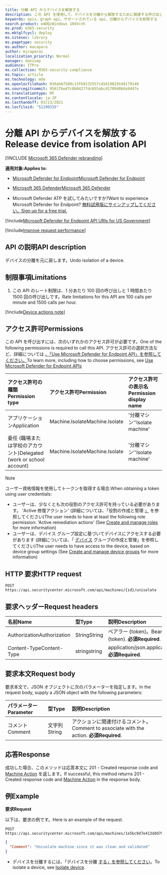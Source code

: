 ```yaml
---
title: 分離 API からデバイスを解放する
description: この API を使用して、デバイスを分離から解放するために関連する呼び出しを作成します。
keywords: apis、graph api、サポートされている api、分離からデバイスを削除する
search.product: eADQiWindows 10XVcnh
ms.prod: m365-security
ms.mktglfcycl: deploy
ms.sitesec: library
ms.pagetype: security
ms.author: macapara
author: mjcaparas
localization_priority: Normal
manager: dansimp
audience: ITPro
ms.collection: M365-security-compliance
ms.topic: article
ms.technology: mde
ms.openlocfilehash: 036eb6f589c13fb9232557c45619829149179148
ms.sourcegitcommit: 956176ed7c8b8427fdc655abcd1709d86da9447e
ms.translationtype: MT
ms.contentlocale: ja-JP
ms.lasthandoff: 03/23/2021
ms.locfileid: "51199335"
---
```

# <a name="release-device-from-isolation-api"></a><span data-ttu-id="9384b-104">分離 API からデバイスを解放する</span><span class="sxs-lookup"><span data-stu-id="9384b-104">Release device from isolation API</span></span>

[!INCLUDE [Microsoft 365 Defender rebranding](../../includes/microsoft-defender.md)]

<span data-ttu-id="9384b-105">**適用対象:**</span><span class="sxs-lookup"><span data-stu-id="9384b-105">**Applies to:**</span></span> 
- [<span data-ttu-id="9384b-106">Microsoft Defender for Endpoint</span><span class="sxs-lookup"><span data-stu-id="9384b-106">Microsoft Defender for Endpoint</span></span>](https://go.microsoft.com/fwlink/?linkid=2154037)
- [<span data-ttu-id="9384b-107">Microsoft 365 Defender</span><span class="sxs-lookup"><span data-stu-id="9384b-107">Microsoft 365 Defender</span></span>](https://go.microsoft.com/fwlink/?linkid=2118804)

- <span data-ttu-id="9384b-108">Microsoft Defender ATP を試してみたいですか?</span><span class="sxs-lookup"><span data-stu-id="9384b-108">Want to experience Microsoft Defender for Endpoint?</span></span> [<span data-ttu-id="9384b-109">無料試用版にサインアップしてください。</span><span class="sxs-lookup"><span data-stu-id="9384b-109">Sign up for a free trial.</span></span>](https://www.microsoft.com/microsoft-365/windows/microsoft-defender-atp?ocid=docs-wdatp-exposedapis-abovefoldlink) 

[!include[Microsoft Defender for Endpoint API URIs for US Government](../../includes/microsoft-defender-api-usgov.md)]

[!include[Improve request performance](../../includes/improve-request-performance.md)]


## <a name="api-description"></a><span data-ttu-id="9384b-110">API の説明</span><span class="sxs-lookup"><span data-stu-id="9384b-110">API description</span></span>
<span data-ttu-id="9384b-111">デバイスの分離を元に戻します。</span><span class="sxs-lookup"><span data-stu-id="9384b-111">Undo isolation of a device.</span></span>


## <a name="limitations"></a><span data-ttu-id="9384b-112">制限事項</span><span class="sxs-lookup"><span data-stu-id="9384b-112">Limitations</span></span>
1. <span data-ttu-id="9384b-113">この API のレート制限は、1 分あたり 100 回の呼び出しと 1 時間あたり 1500 回の呼び出しです。</span><span class="sxs-lookup"><span data-stu-id="9384b-113">Rate limitations for this API are 100 calls per minute and 1500 calls per hour.</span></span>


[!include[Device actions note](../../includes/machineactionsnote.md)]

## <a name="permissions"></a><span data-ttu-id="9384b-114">アクセス許可</span><span class="sxs-lookup"><span data-stu-id="9384b-114">Permissions</span></span>
<span data-ttu-id="9384b-115">この API を呼び出すには、次のいずれかのアクセス許可が必要です。</span><span class="sxs-lookup"><span data-stu-id="9384b-115">One of the following permissions is required to call this API.</span></span> <span data-ttu-id="9384b-116">アクセス許可の選択方法など、詳細については [、「Use Microsoft Defender for Endpoint API」を参照してください。](apis-intro.md)</span><span class="sxs-lookup"><span data-stu-id="9384b-116">To learn more, including how to choose permissions, see [Use Microsoft Defender for Endpoint APIs](apis-intro.md)</span></span>

<span data-ttu-id="9384b-117">アクセス許可の種類</span><span class="sxs-lookup"><span data-stu-id="9384b-117">Permission type</span></span> |   <span data-ttu-id="9384b-118">アクセス許可</span><span class="sxs-lookup"><span data-stu-id="9384b-118">Permission</span></span>  |   <span data-ttu-id="9384b-119">アクセス許可の表示名</span><span class="sxs-lookup"><span data-stu-id="9384b-119">Permission display name</span></span>
:---|:---|:---
<span data-ttu-id="9384b-120">アプリケーション</span><span class="sxs-lookup"><span data-stu-id="9384b-120">Application</span></span> |   <span data-ttu-id="9384b-121">Machine.Isolate</span><span class="sxs-lookup"><span data-stu-id="9384b-121">Machine.Isolate</span></span> |   <span data-ttu-id="9384b-122">'分離マシン'</span><span class="sxs-lookup"><span data-stu-id="9384b-122">'Isolate machine'</span></span>
<span data-ttu-id="9384b-123">委任 (職場または学校のアカウント)</span><span class="sxs-lookup"><span data-stu-id="9384b-123">Delegated (work or school account)</span></span> |    <span data-ttu-id="9384b-124">Machine.Isolate</span><span class="sxs-lookup"><span data-stu-id="9384b-124">Machine.Isolate</span></span> |   <span data-ttu-id="9384b-125">'分離マシン'</span><span class="sxs-lookup"><span data-stu-id="9384b-125">'Isolate machine'</span></span>

>[!Note]
> <span data-ttu-id="9384b-126">ユーザー資格情報を使用してトークンを取得する場合:</span><span class="sxs-lookup"><span data-stu-id="9384b-126">When obtaining a token using user credentials:</span></span>
>- <span data-ttu-id="9384b-127">ユーザーは、少なくとも次の役割のアクセス許可を持っている必要があります。 'Active 修復アクション' (詳細については、「役割の作成と管理 [」](user-roles.md) を参照してください)</span><span class="sxs-lookup"><span data-stu-id="9384b-127">The user needs to have at least the following role permission: 'Active remediation actions' (See [Create and manage roles](user-roles.md) for more information)</span></span>
>- <span data-ttu-id="9384b-128">ユーザーは、デバイス グループ設定に基づいてデバイスにアクセスする必要があります (詳細については、「 [デバイス](machine-groups.md) グループの作成と管理」を参照してください)</span><span class="sxs-lookup"><span data-stu-id="9384b-128">The user needs to have access to the device, based on device group settings (See [Create and manage device groups](machine-groups.md) for more information)</span></span>

## <a name="http-request"></a><span data-ttu-id="9384b-129">HTTP 要求</span><span class="sxs-lookup"><span data-stu-id="9384b-129">HTTP request</span></span>
```
POST https://api.securitycenter.microsoft.com/api/machines/{id}/unisolate
```

## <a name="request-headers"></a><span data-ttu-id="9384b-130">要求ヘッダー</span><span class="sxs-lookup"><span data-stu-id="9384b-130">Request headers</span></span>

<span data-ttu-id="9384b-131">名前</span><span class="sxs-lookup"><span data-stu-id="9384b-131">Name</span></span> | <span data-ttu-id="9384b-132">型</span><span class="sxs-lookup"><span data-stu-id="9384b-132">Type</span></span> | <span data-ttu-id="9384b-133">説明</span><span class="sxs-lookup"><span data-stu-id="9384b-133">Description</span></span>
:---|:---|:---
<span data-ttu-id="9384b-134">Authorization</span><span class="sxs-lookup"><span data-stu-id="9384b-134">Authorization</span></span> | <span data-ttu-id="9384b-135">String</span><span class="sxs-lookup"><span data-stu-id="9384b-135">String</span></span> | <span data-ttu-id="9384b-136">ベアラー {token}。</span><span class="sxs-lookup"><span data-stu-id="9384b-136">Bearer {token}.</span></span> <span data-ttu-id="9384b-137">**必須**</span><span class="sxs-lookup"><span data-stu-id="9384b-137">**Required**.</span></span>
<span data-ttu-id="9384b-138">Content-Type</span><span class="sxs-lookup"><span data-stu-id="9384b-138">Content-Type</span></span> | <span data-ttu-id="9384b-139">string</span><span class="sxs-lookup"><span data-stu-id="9384b-139">string</span></span> | <span data-ttu-id="9384b-140">application/json.</span><span class="sxs-lookup"><span data-stu-id="9384b-140">application/json.</span></span> <span data-ttu-id="9384b-141">**必須**</span><span class="sxs-lookup"><span data-stu-id="9384b-141">**Required**.</span></span>


## <a name="request-body"></a><span data-ttu-id="9384b-142">要求本文</span><span class="sxs-lookup"><span data-stu-id="9384b-142">Request body</span></span>
<span data-ttu-id="9384b-143">要求本文で、JSON オブジェクトに次のパラメーターを指定します。</span><span class="sxs-lookup"><span data-stu-id="9384b-143">In the request body, supply a JSON object with the following parameters:</span></span>

<span data-ttu-id="9384b-144">パラメーター</span><span class="sxs-lookup"><span data-stu-id="9384b-144">Parameter</span></span> | <span data-ttu-id="9384b-145">型</span><span class="sxs-lookup"><span data-stu-id="9384b-145">Type</span></span>    | <span data-ttu-id="9384b-146">説明</span><span class="sxs-lookup"><span data-stu-id="9384b-146">Description</span></span>
:---|:---|:---
<span data-ttu-id="9384b-147">コメント</span><span class="sxs-lookup"><span data-stu-id="9384b-147">Comment</span></span> |   <span data-ttu-id="9384b-148">文字列</span><span class="sxs-lookup"><span data-stu-id="9384b-148">String</span></span> |    <span data-ttu-id="9384b-149">アクションに関連付けるコメント。</span><span class="sxs-lookup"><span data-stu-id="9384b-149">Comment to associate with the action.</span></span> <span data-ttu-id="9384b-150">**必須**</span><span class="sxs-lookup"><span data-stu-id="9384b-150">**Required**.</span></span>

## <a name="response"></a><span data-ttu-id="9384b-151">応答</span><span class="sxs-lookup"><span data-stu-id="9384b-151">Response</span></span>
<span data-ttu-id="9384b-152">成功した場合、このメソッドは応答本文に 201 - Created response code and [Machine Action](machineaction.md) を返します。</span><span class="sxs-lookup"><span data-stu-id="9384b-152">If successful, this method returns 201 - Created response code and [Machine Action](machineaction.md) in the response body.</span></span>


## <a name="example"></a><span data-ttu-id="9384b-153">例</span><span class="sxs-lookup"><span data-stu-id="9384b-153">Example</span></span>

<span data-ttu-id="9384b-154">**要求**</span><span class="sxs-lookup"><span data-stu-id="9384b-154">**Request**</span></span>

<span data-ttu-id="9384b-155">以下は、要求の例です。</span><span class="sxs-lookup"><span data-stu-id="9384b-155">Here is an example of the request.</span></span>

```http
POST https://api.securitycenter.microsoft.com/api/machines/1e5bc9d7e413ddd7902c2932e418702b84d0cc07/unisolate 
```

```json
{
  "Comment": "Unisolate machine since it was clean and validated"
}

```


- <span data-ttu-id="9384b-156">デバイスを分離するには、「デバイスを分離 [する」を参照してください](isolate-machine.md)。</span><span class="sxs-lookup"><span data-stu-id="9384b-156">To isolate a device, see [Isolate device](isolate-machine.md).</span></span>

